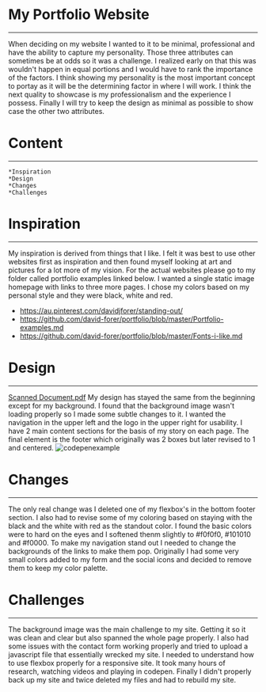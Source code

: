# My Portfolio Website
------------------------
When deciding on my website I wanted to it to be minimal, professional and have the ability to capture my personality. Those three attributes can sometimes be at odds so it was a challenge. I realized early on that this was wouldn't happen in equal portions and I would have to rank the importance of the factors. I think showing my personality is the most important concept to portay as it will be the determining factor in where I will work. I think the next quality to showcase is my professionalism and the experience I possess. Finally I will try to keep the design as minimal as possible to show case the other two attributes. 

# Content
----------------------------------------
    *Inspiration
    *Design
    *Changes
    *Challenges
       
# Inspiration
----------------------------------
My inspiration is derived from things that I like. I felt it was best to use other websites first as inspiration and then found myself looking at art and pictures for a lot more of my vision. For the actual websites please go to my folder called portfolio examples linked below. I wanted a single static image homepage with links to three more pages. I chose my colors based on my personal style and they were black, white and red. 
- https://au.pinterest.com/davidjforer/standing-out/
- https://github.com/david-forer/portfolio/blob/master/Portfolio-examples.md
- https://github.com/david-forer/portfolio/blob/master/Fonts-i-like.md

# Design
------------------------------------------
[Scanned Document.pdf](https://github.com/david-forer/portfolio/files/1291002/Scanned.Document.pdf) My design has stayed the same from the beginning except for my background. I found that the background image wasn't loading properly so I made some subtle changes to it. I wanted the navigation in the upper left and the logo in the upper right for usability. I have 2 main content sections for the basis of my story on each page. The final element is the footer which originally was 2 boxes but later revised to 1 and centered.
![codepenexample](https://user-images.githubusercontent.com/29668345/30254114-e3f150e2-96d6-11e7-8929-689fac6533d6.png)


# Changes
------------------------------------------
The only real change was I deleted one of my flexbox's in the bottom footer section. I also had to revise some of my coloring based on staying with the black and the white with red as the standout color. I found the basic colors were to hard on the eyes and I softened thenm slightly to #f0f0f0, #101010 and #f0000. To make my navigation stand out I needed to change the backgrounds of the links to make them pop. Originally I had some very small colors added to my form and the social icons and decided to remove them to keep my color palette.

# Challenges
--------------------------------------------
The background image was the main challenge to my site. Getting it so it was clean and clear but also spanned the whole page properly. I also had some issues with the contact form working properly and tried to upload a javascript file that essentially wrecked my site. I needed to understand how to use flexbox properly for a responsive site. It took many hours of research, watching videos and playing in codepen. Finally I didn't properly back up my site and twice deleted my files and had to rebuild my site. 
